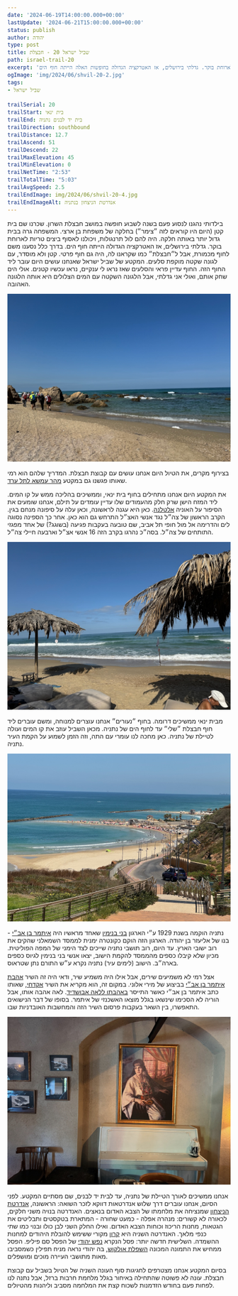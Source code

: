 ```yaml
---
date: '2024-06-19T14:00:00.000+00:00'
lastUpdate: '2024-06-21T15:00:00.000+00:00'
status: publish
author: יהודה
type: post
title: שביל ישראל 20 - חבצלת
path: israel-trail-20
excerpt: 'בילדותי נהגנו לנסוע פעם בשנה לשבוע חופשה במושב חבצלת השרון. שכרנו שם בית קטן (היום היו קוראים לזה ״צימר״) בחלקה של משפחת בן ארצי. המשפחה גרה בבית גדול יותר באותה חלקה. היה להם לול תרנגולות, ויכולנו לאסוף ביצים טריות לארוחת בוקר. גדלתי בירושלים, אז האטרקציה הגדולה בחופשות האלה הייתה חוף הים. '
ogImage: 'img/2024/06/shvil-20-2.jpg'
tags:
- שביל ישראל

trailSerial: 20
trailStart: בית ינאי
trailEnd: בית יד לבנים נתניה
trailDirection: southbound
trailDistance: 12.7
trailAscend: 51
trailDescend: 22
trailMaxElevation: 45
trailMinElevation: 0
trailNetTime: "2:53"
trailTotalTime: "5:03"
trailAvgSpeed: 2.5
trailEndImage: img/2024/06/shvil-20-4.jpg
trailEndImageAlt: אנדרטת הניצחון בנתניה
--- 
```


בילדותי נהגנו לנסוע פעם בשנה לשבוע חופשה במושב חבצלת השרון. שכרנו שם בית קטן (היום היו קוראים לזה ״צימר״) בחלקה של משפחת בן ארצי. המשפחה גרה בבית גדול יותר באותה חלקה. היה להם לול תרנגולות, ויכולנו לאסוף ביצים טריות לארוחת בוקר. גדלתי בירושלים, אז האטרקציה הגדולה הייתה חוף הים. בדרך כלל נסענו משם לחוף מכמורת, אבל ל״חבצלת״ כמו שקראנו לה, היה גם חוף פרטי. קטן ולא מוסדר, עם לגונה שקטה מוקפת סלעים. המקטע של שביל ישראל שאנחנו עושים היום עובר ליד החוף הזה. החוף עדיין פראי והסלעים שאז נראו לי ענקיים, נראו עכשיו קטנים. אולי הים שחק אותם, ואולי אני גדלתי, אבל הלגונה השקטה עם המים הצלולים היא אותה הלגונה האהובה. 


![החוף של חבצלת](/img/2024/06/shvil-20-2.jpg "החוף של חבצלת")

בצירוף מקרים, את הטיול היום אנחנו עושים עם קבוצת חבצלת. המדריך שלהם הוא רמי שאותו פגשנו גם במקטע [מהר עמשא לתל ערד](/blog/2024/01/israel-trail-14/). 

את המקטע היום אנחנו מתחילים בחוף בית ינאי, וממשיכים בהליכה ממש על קו המים. ליד המזח הישן שרק חלק מהעמודים שלו עדיין עומדים על תילם, אנחנו שומעים את הסיפור על האוניה [אלטלנה](https://he.wikipedia.org/wiki/אלטלנה). כאן היא עגנה לראשונה, וכאן עלה על סיפונה מנחם בגין. הקרב הראשון של צה״ל נגד אנשי האצ״ל התרחש גם הוא כאן. אחר כך הספינה נסוגה לים והדרימה אל מול חופי תל אביב, שם טובעה בעקבות פגיעה (בשוגג?) של אחד מפגזי התותחים של צה״ל. בסה״כ נהרגו בקרב הזה 16 אנשי אצ״ל וארבעה חיילי צה״ל. 

![חוף נעורים](/img/2024/06/shvil-20-1.jpg "חוף נעורים")

מבית ינאי ממשיכים דרומה. בחוף ״נעורים״ אנחנו עוצרים למנוחה, ומשם עוברים ליד חוף חבצלת ״שלי״ עד לחוף הים של נתניה. מכאן השביל עוזב את קו המים ועולה לטיילת של נתניה. כאן מחכה לנו עומרי עם התה, וזה הזמן לשמוע על הקמת העיר נתניה. 

![חוף נתניה](/img/2024/06/shvil-20-3.jpg "חוף נתניה")

נתניה הוקמה בשנת 1929 ע״י הארגון [בני בנימין](https://he.wikipedia.org/wiki/בני_בנימין) שאחד מראשיו היה [איתמר בן אב״י](https://he.wikipedia.org/wiki/איתמר_בן-אב%22י) - בנו של אליעזר בן יהודה. הארגון הזה הוקם כקונטרה ימנית לממסד השמאלני שהקים את רוב ישובי הארץ. עד היום, רוב תושבי נתניה שייכים לצד הימני של המפה הפוליטית. מכיון שלא קיבלו כספים מהממסד להקמת הישוב, יצאו אנשי בני בנימין לגיוס כספים בארה״ב. הישוב (לימים עיר) נתניה נקרא ע״ש התורם נתן שטראוס. 

אצל רמי לא משמיעים שירים, אבל אילו היה משמיע שיר, ודאי היה זה השיר [אהבת איתמר בן אב״י](https://shironet.mako.co.il/artist?type=lyrics&lang=1&prfid=650&wrkid=68) בביצוע של מירי אלוני. במקום זה, הוא מקריא את השיר [אקדחי](https://benyehuda.org/read/16241), שאותו כתב איתמר בן אב״י כאשר התייסר [באהבתו ללאה אבושדיד](https://blog.nli.org.il/chov-itamar-lea-love-story/). לאה אהבה אותו, אבל הוריה לא הסכימו שינשאו בגלל מוצאו האשכנזי של איתמר. בסופו של דבר הנישואים התאפשרו, בין השאר בעקבות פרסום השיר הזה והמחשבות האובדניות שבו. 

![תמונתה של לאה אבושדיד במסעדת מומה בקרית ענבים](/img/2024/06/shvil-20-5.jpg "תמונתה של לאה אבושדיד במסעדת מומה בקרית ענבים")

אנחנו ממשיכים לאורך הטיילת של נתניה, עד לבית יד לבנים, שם מסתיים המקטע. לפני הסיום, אנחנו עוברים דרך שלוש אנדרטאות דווקא לזכר השואה: הראשונה, [אנדרטת הניצחון](https://he.wikipedia.org/wiki/אנדרטת_הניצחון_בנתניה) שמנציחה את מלחמתו של הצבא האדום בנאצים. האנדרטה בנויה משני חלקים, לכאורה לא קשורים: מנהרה אפלה - כמעט שחורה - המתארת בטקסטים ותבליטים את הגטאות, מחנות הריכוז וכוחות הצבא האדום. ואילו החלק השני לבן כולו ובנוי כמו שתי כנפי מלאך. 
האנדרטה השניה היא [קרון](https://he.m.wikipedia.org/wiki/אנדרטת_הקרון_(נתניה)) מקורי ששימש להובלת היהודים למחנות ההשמדה. השלישית חדשה יותר: פסל הנקרא [נפש יהודי](https://www.netanya.muni.il/News/Pages/article1405.aspx) של הפסל סם פיליפ. הפסל ממחיש את התמונה המכונה [השפלת אולקוש](https://he.wikipedia.org/wiki/השפלת_אולקוש), בה יהודי נראה מניח תפילין כשמסביבו מאות מתושבי העיירה מוכים ומושפלים.

בסיום המקטע אנחנו מצטרפים לחגיגות סוף העונה השניה של הטיול בשביל עם קבוצת חבצלת. עונה לא פשוטה שהתחילה באיחור בגלל מלחמת חרבות ברזל, אבל נתנה לנו לפחות פעם בחודש הזדמנות לשכוח קצת את המלחמה מסביב וליהנות מהטיולים. 